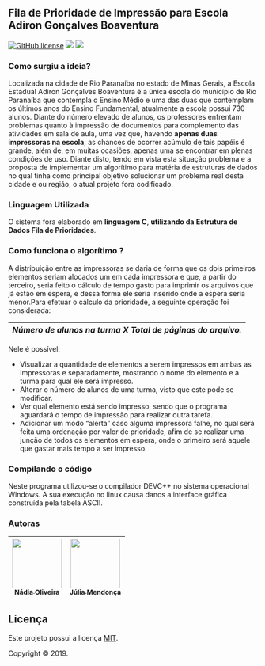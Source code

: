 ## Fila de Prioridade de Impressão para Escola Adiron Gonçalves Boaventura


[![GitHub license](https://img.shields.io/github/license/Naereen/StrapDown.js.svg)](https://github.com/NadiaOliver/Projeto-de-Estruturas-de-Dados---2018-2/blob/master/License) [![](https://img.shields.io/github/languages/code-size/NadiaOliver/Projeto-de-Estruturas-de-Dados---2018-2.svg)]() [![](https://img.shields.io/github/contributors/NadiaOliver/Projeto-de-Estruturas-de-Dados---2018-2.svg)](https://github.com/NadiaOliver/Projeto-de-Estruturas-de-Dados---2018-2/graphs/contributors)


 ### Como surgiu a ideia?

Localizada na cidade de Rio Paranaíba no estado de Minas Gerais, a Escola Estadual Adiron Gonçalves Boaventura é a única escola do município de Rio Paranaíba que contempla o Ensino Médio e uma das duas que contemplam os últimos anos do Ensino Fundamental, atualmente a escola possui 730 alunos. Diante do número elevado de alunos, os professores enfrentam problemas quanto à impressão de documentos para complemento das atividades em sala de aula, uma vez que, havendo **apenas duas impressoras na escola**, as chances de ocorrer acúmulo de tais papéis é grande, além de, em muitas ocasiões, apenas uma se encontrar em plenas condições de uso. Diante disto, tendo em vista esta situação problema e a proposta de implementar um algorítimo para matéria de estruturas de dados no qual tinha como principal objetivo solucionar um problema real desta cidade e ou região, o atual projeto fora codificado. 

### Linguagem Utilizada

O sistema fora elaborado em  **linguagem C**, **utilizando da** **Estrutura de Dados Fila de Prioridades**.

### Como funciona o algorítimo ? 
A distribuição entre as impressoras se daria de forma que os dois primeiros elementos seriam alocados um em cada impressora e que, a partir do terceiro, seria feito o cálculo de tempo gasto para imprimir os arquivos que já estão em espera, e dessa forma ele seria inserido onde a espera seria menor.Para efetuar o cálculo da prioridade, a seguinte operação foi considerada:

| *Número de alunos na turma *X*   Total de páginas do arquivo.* |
|----------------------------------------------------------------|




Nele é possível:
*  Visualizar a quantidade de elementos a serem impressos em ambas as impressoras e separadamente, mostrando o nome do elemento e a turma para qual ele será impresso. 
 * Alterar o número de alunos de uma turma, visto que este pode se modificar.
 *  Ver qual elemento está sendo impresso, sendo que o programa aguardará o tempo de impressão para realizar outra tarefa.
* Adicionar um  modo “alerta” caso alguma impressora falhe, no qual será feita uma ordenação por valor de prioridade, afim de se realizar uma junção de todos os elementos em espera, onde o primeiro será aquele que gastar mais tempo a ser impresso.

### Compilando o código

Neste programa utilizou-se o compilador DEVC++ no sistema operacional Windows. A sua execução no linux causa danos a interface gráfica construída pela tabela ASCII.

### Autoras

[<img src="https://avatars0.githubusercontent.com/u/41811634?s=460&v=4" width="100px;"/><br/><sub><b>Nádia Oliveira</b></sub>](https://github.com/NadiaOliver)<br /> |[<img src="https://avatars3.githubusercontent.com/u/45168142?s=460&v=4" width="100px;"/><br /><sub><b>Júlia Mendonça</b></sub>](https://github.com/Juliams78)<br />
--------- | ------

## Licença

Este projeto possui a licença [MIT](https://github.com/NadiaOliver/Projeto-de-Estruturas-de-Dados---2018-2/blob/master/License).

Copyright © 2019.


 


